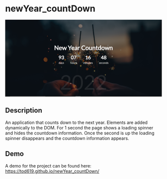 # newYear_countDown

![screenshot](screenshot.PNG)

## Description

An application that counts down to the next year. Elements are added dynamically to the DOM. For 1 second the page shows a loading spinner and hides the countdown information. Once the second is up the loading spinner disappears and the countdown information appears.

## Demo

A demo for the project can be found here: https://tod619.github.io/newYear_countDown/
